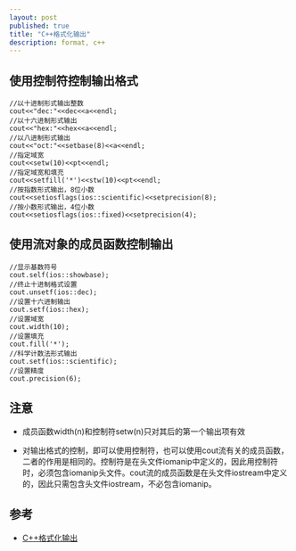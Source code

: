 ```yaml
---
layout: post
published: true
title: "C++格式化输出"
description: format, c++
---
```

## 使用控制符控制输出格式

```
//以十进制形式输出整数
cout<<"dec:"<<dec<<a<<endl;
//以十六进制形式输出
cout<<"hex:"<<hex<<a<<endl;
//以八进制形式输出
cout<<"oct:"<<setbase(8)<<a<<endl;
//指定域宽
cout<<setw(10)<<pt<<endl;
//指定域宽和填充
cout<<setfill('*')<<stw(10)<<pt<<endl;
//按指数形式输出，8位小数
cout<<setiosflags(ios::scientific)<<setprecision(8);
//按小数形式输出，4位小数
cout<<setiosflags(ios::fixed)<<setprecision(4);
```

## 使用流对象的成员函数控制输出

```
//显示基数符号
cout.self(ios::showbase);
//终止十进制格式设置
cout.unsetf(ios::dec);
//设置十六进制输出
cout.setf(ios::hex);
//设置域宽
cout.width(10);
//设置填充
cout.fill('*');
//科学计数法形式输出
cout.setf(ios::scientific);
//设置精度
cout.precision(6);
```

## 注意

- 成员函数width(n)和控制符setw(n)只对其后的第一个输出项有效

- 对输出格式的控制，即可以使用控制符，也可以使用cout流有关的成员函数，二者的作用是相同的。控制符是在头文件iomanip中定义的，因此用控制符时，必须包含iomanip头文件。cout流的成员函数是在头文件iostream中定义的，因此只需包含头文件iostream，不必包含iomanip。

## 参考
- [C++格式化输出](https://www.cnblogs.com/yongdaimi/p/7126409.html)
